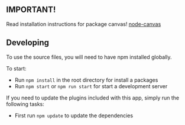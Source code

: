 ## IMPORTANT!
Read installation instructions for package canvas!
[node-canvas](https://github.com/Automattic/node-canvas#installation)

## Developing

To use the source files, you will need to have npm installed globally.

To start:
*   Run `npm install` in the root directory for install a packages
*   Run `npm start` or `npm run start` for start a development server

If you need to update the plugins included with this app, simply run the following tasks:
*   First run `npm update` to update the dependencies

